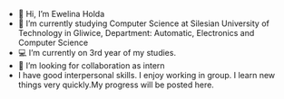 - 👋 Hi, I’m Ewelina Holda
- 🏫 I’m currently studying Computer Science at Silesian University of Technology in Gliwice, Department: Automatic, Electronics and Computer Science
- 💻 I’m currently on 3rd year of my studies.
- 👀 I’m looking for collaboration as intern
- I have good interpersonal skills. I enjoy working in group. I learn new things very quickly.My progress will be posted here.
<!---
Ewelinahol/Ewelinahol is a ✨ special ✨ repository because its `README.md` (this file) appears on your GitHub profile.
You can click the Preview link to take a look at your changes.
--->
